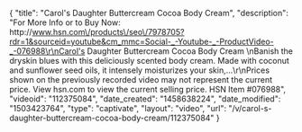 {
    "title": "Carol's Daughter Buttercream Cocoa Body Cream",
    "description": "For More Info or to Buy Now: http:\/\/www.hsn.com\/products\/seo\/7978705?rdr=1&sourceid=youtube&cm_mmc=Social-_-Youtube-_-ProductVideo-_-076988\r\nCarol's Daughter Buttercream Cocoa Body Cream  \nBanish the dryskin blues with this deliciously scented body cream. Made with coconut and sunflower seed oils, it intensely moisturizes your skin,...\r\nPrices shown on the previously recorded video may not represent the current price.  View hsn.com to view the current selling price. HSN Item #076988",
    "videoid": "112375084",
    "date_created": "1458638224",
    "date_modified": "1503423764",
    "type": "captivate",
    "layout": "video",
    "url": "\/v\/carol-s-daughter-buttercream-cocoa-body-cream\/112375084"
}